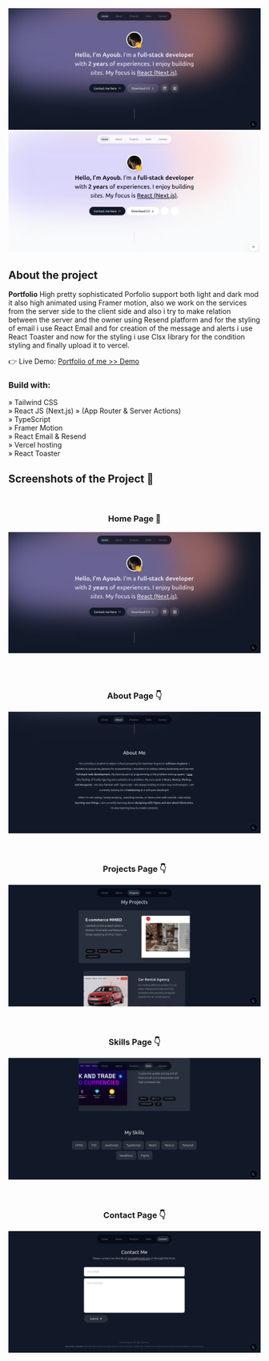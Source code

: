 <div dispaly='flex'><img src='./public/Pics/darkHome.png'/><img src='./public/Pics/lightHome.png' /></div>

<h2>About the project</h2>

<p><b>Portfolio</b> High pretty sophisticated Porfolio support both light and dark mod it also high animated using Framer motion, also we work on the services from the server side to the client side and also i try to make relation between the server and the owner using Resend platform and for the styling of email i use React Email and for creation of the message and alerts i use React Toaster and now for the styling i use Clsx library for the condition styling and finally upload it to vercel.</p>


👉 Live Demo: <a href='https://porfolio-iayvob.vercel.app/'>Portfolio of me >> Demo</a>

<h3>Build with:</h3>

» Tailwind CSS <br>
» React JS (Next.js) » (App Router & Server Actions) <br>
» TypeScript <br>
» Framer Motion <br>
» React Email & Resend <br>
» Vercel hosting <br>
» React Toaster

<h2>Screenshots of the Project 📸</h2>
<br>
<h3 align='center'>Home Page 🏡</h3>

<div align='center'>
<img src='./public/Pics/darkHome.png'/>

</div>

<br><br>
<h3 align='center'>About Page 👇</h3>

<div align='center'>
<img src='./public/Pics/about.png'/>
</div>
<br>
<br>
<h3 align='center'>Projects Page 👇</h3>

<div align='center'>
<img src='./public/Pics/project.png'/>
</div>
<br>
<br>
<h3 align='center'>Skills Page 👇</h3>

<div align='center'>
<img src='./public/Pics/skills.png'/>
</div>
<br>
<br>
<h3 align='center'>Contact Page 👇</h3>

<div align='center'>
<img src='./public/Pics/contact.png'/>
</div>
<br>